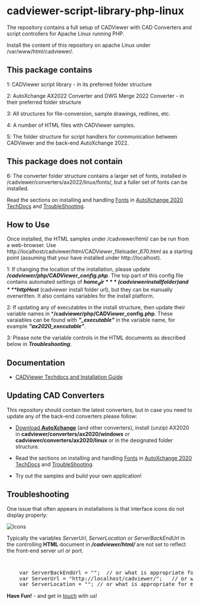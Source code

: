 # cadviewer-script-library-php-linux

The repository contains a full setup of CADViewer with CAD Converters and script controllers for Apache Linux running PHP.

Install the content of this repository on apache Linux under /var/www/html/cadviewer/.



## This package contains

1: CADViewer script library  - in its preferred folder structure

2: AutoXchange AX2022 Converter and DWG Merge 2022 Converter - in their preferred folder structure

3: All structures for file-conversion, sample drawings, redlines, etc. 

4: A number of HTML files with CADViewer samples.

5: The folder structure for script handlers for communication between CADViewer and the back-end AutoXchange 2022.


## This package does not contain

6: The converter folder structure contains a larger set of fonts, installed in /cadviewer/converters/ax2022/linux/fonts/, but a fuller set of fonts can be installed. 

Read the sections on installing and handling [Fonts](https://tailormade.com/ax2020techdocs/installation/fonts/) in [AutoXchange 2020 TechDocs](https://tailormade.com/ax2020techdocs/) and [TroubleShooting](https://tailormade.com/ax2020techdocs/troubleshooting/).



## How to Use

Once installed, the HTML samples under /cadviewer/html/ can be run from a web-browser. Use http://localhost/cadviewer/html/CADViewer_fileloader_670.html as a starting point (assuming that your have installed under http://localhost).

1: If changing the location of the installation, please update ***/cadviewer/php/CADViewer_config.php***. The top part of this config file contains automated settings of ***$home_dir*** (cadviewer install folder) and ***$httpHost*** (cadviewer install folder url), but they can be manually overwritten. It also contains variables for the install platform. 

2: If updating any of executables in the install structure, then update their variable names in  ***/cadviewer/php/CADViewer_config.php**. These varaiables can be found with ***"_executable"*** in the variable name, for example ***"ax2020_executable"***. 

3: Please note the variable controls in the HTML documents as described below in ***Troubleshooting***.



## Documentation 

-   [CADViewer Techdocs and Installation Guide](https://cadviewer.com/cadviewertechdocs/download)




## Updating CAD Converters

This repository should contain the latest converters, but in case you need to update any of the back-end converters please follow: 

* [Download **AutoXchange**](/download/) (and other converters), install (unzip) AX2020 in **cadviewer/converters/ax2020/windows** or **cadviewer/converters/ax2020/linux** or in the designated folder structure.

* Read the sections on installing and handling [Fonts](https://tailormade.com/ax2020techdocs/installation/fonts/) in [AutoXchange 2020 TechDocs](https://tailormade.com/ax2020techdocs/) and [TroubleShooting](https://tailormade.com/ax2020techdocs/troubleshooting/).

* Try out the samples and build your own application!
 
 

 
 ## Troubleshooting

One issue that often appears in installations is that interface icons do not display properly:

![Icons](https://cadviewer.com/cadviewertechdocs/images/missing_icons.png "Icons missing")

Typically the variables *ServerUrl*, *ServerLocation* or *ServerBackEndUrl* in the controlling **HTML**  document in ***/cadviewer/html/*** are not set to reflect the front-end server url or port.

<pre style="line-height: 110%">


    var ServerBackEndUrl = "";  // or what is appropriate for my server; used for NodeJS server only
    var ServerUrl = "http://localhost/cadviewer/";   // or what is appropriate for my server
    var ServerLocation = ""; // or what is appropriate for my server
</pre>
 
 
 
**Have Fun!**  - and get in [touch](mailto:developer@tailormade.com)  with us!
